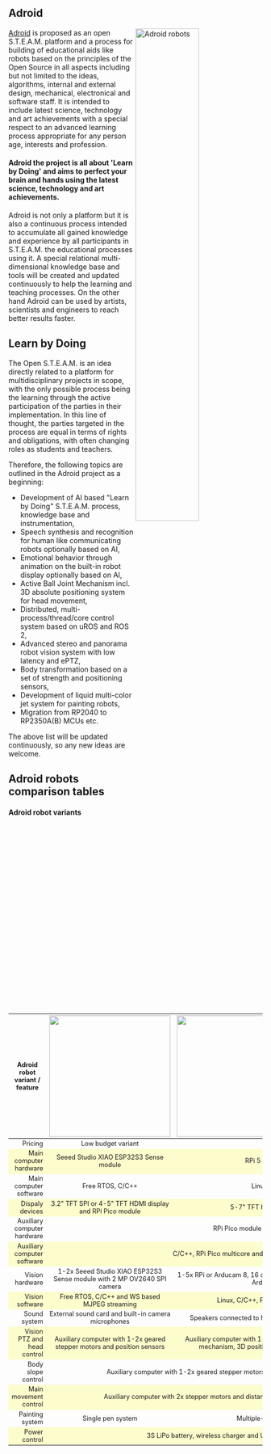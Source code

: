 ## Adroid

<img src="https://github.com/chradev/Adroid/blob/main/assets/configs/ProtoDesk-02.png?raw=true" width="50%" align="right" alt="Adroid robots" title="&shy;&#8197;         the Small, the Tall, the Wide &#013;      Малкият, Високият, Широкият &#013;(Дребосъкът, Дангалакът, Дебелакът)">

[Adroid](https://en.wikipedia.org/wiki/User:Chradev/Adriod) is proposed as an open S.T.E.A.M. platform and a process for building of educational aids like robots based on the principles of the Open Source in all aspects including but not limited to the ideas, algorithms, internal and external design, mechanical, electronical and software staff. It is intended to include latest science, technology and art achievements with a special respect to an advanced learning process appropriate for any person age, interests and profession.

<!--- # As Lao Tzu said, “When the student is ready, the teacher will appear. When the student is truly ready... The teacher will disappear.”  so Adroid the project is all about 'Learn by Doing' and aimed to perfect your brain and hands using the latest science, technology and art achievements despite the teachers and the school.
--->
#### Adroid the project is all about 'Learn by Doing' and aims to perfect your brain and hands using the latest science, technology and art achievements.

Adroid is not only a platform but it is also a continuous process intended to accumulate all gained knowledge and experience by all participants in S.T.E.A.M. the educational processes using it. A special relational multi-dimensional knowledge base and tools will be created and updated continuously to help the learning and teaching processes. On the other hand Adroid can be used by artists, scientists and engineers to reach better results faster.

## Learn by Doing

The Open S.T.E.A.M. is an idea directly related to a platform for multidisciplinary projects in scope, with the only possible process being the learning through the active participation of the parties in their implementation. In this line of thought, the parties targeted in the process are equal in terms of rights and obligations, with often changing roles as students and teachers.

Therefore, the following topics are outlined in the Adroid project as a beginning:

* Development of AI based "Learn by Doing" S.T.E.A.M. process, knowledge base and instrumentation,
* Speech synthesis and recognition for human like communicating robots optionally based on AI,
* Emotional behavior through animation on the built-in robot display optionally based on AI,
* Active Ball Joint Mechanism incl. 3D absolute positioning system for head movement,
* Distributed, multi-process/thread/core control system based on uROS and ROS 2,
* Advanced stereo and panorama robot vision system with low latency and ePTZ,
* Body transformation based on a set of strength and positioning sensors,
* Development of liquid multi-color jet system for painting robots,
* Migration from RP2040 to RP2350A(B) MCUs etc.

The above list will be updated continuously, so any new ideas are welcome.

## Adroid robots comparison tables

#### Adroid robot variants

<table style="overflow-y: hidden; width: 100%;height: 100%;font-size:0.9em;text-align: center; border:1px; border-collapse: collapse;">
<thead>
<tr >
    <th width="28%" style="text-align: center;" > Adroid robot <br> variant / feature </th>
    <th width="25%" style="text-align: center;"> <img src="https://github.com/chradev/Adroid/blob/main/assets/theSmall.png?raw=true" width="auto" height="240px" ></th>
    <th width="22%" style="text-align: center;"> <img src="https://github.com/chradev/Adroid/blob/main/assets/theTall.png?raw=true" width="auto" height="240px" ></th>
    <th width="25%" style="text-align: center;"> <img src="https://github.com/chradev/Adroid/blob/main/assets/theWide.png?raw=true" width="auto" height="240px" ></th></tr>
</thead><tbody>
<tr >
    <td style="text-align: end;"> Pricing </td>
    <td style="text-align: center;"> Low budget variant </td>
    <td colspan="2" style="text-align: center;"> Advanced variants </td></tr>
<tr style="background-color: #fcfccc;">
    <td style="text-align: end;" > Main computer hardware </td>
    <td > Seeed Studio XIAO ESP32S3 Sense module </td>
    <td colspan="2" > RPi 5 SBC, active cooling, NVMe SSD </td></tr>
<tr >
    <td style="text-align: end;" > Main computer software </td>
    <td > Free RTOS, C/C++ </td>
    <td colspan="2" > Linux, C/C++, Python, JavaScript </td></tr>
<tr style="background-color: #fcfccc;">
    <td style="text-align: end;" > Dispaly devices </td>
    <td > 3.2" TFT SPI or 4-5" TFT HDMI display and RPi Pico module </td>
    <td colspan="2" > 5-7" TFT HDMI display or multimedia projector  </td></tr>
<tr >
    <td style="text-align: end;" > Auxiliary computer hardware </td>
    <td colspan="3" > RPi Pico module </td></tr>
<tr style="background-color: #fcfccc;">
    <td style="text-align: end;" > Auxiliary computer software </td>
    <td colspan="3" > C/C++, RPi Pico multicore and PIO features </td></tr>
<tr >
    <td style="text-align: end;" > Vision hardware </td>
    <td > 1-2x Seeed Studio XIAO ESP32S3 Sense module with 2&nbsp;MP OV2640 SPI camera </td>
    <td colspan="2" > 1-5x RPi or Arducam 8, 16 or 64 MP CSI cameras connected to RPi&nbsp;5 and optional Arducam CamArray Camera HAT </td></tr>
<tr style="background-color: #fcfccc;">
    <td style="text-align: end;" > Vision software </td>
    <td > Free RTOS, C/C++ and WS based MJPEG streaming </td>
    <td colspan="2" > Linux, C/C++, Python, WS based h264 streaming server </td></tr>
<tr >
    <td style="text-align: end;" > Sound system </td>
    <td > External sound card and built-in camera microphones </td>
    <td colspan="2" > Speakers connected to HDMI display and microphones controlled by RPi 5 </td></tr>
<tr style="background-color: #fcfccc;">
    <td style="text-align: end;" > Vision PTZ and head control </td>
    <td >  Auxiliary computer with 1-2x geared stepper motors and position sensors </td>
    <td colspan="2" > Auxiliary computer with 1-4x geared stepper motors, optional active ball joint mechanism, 3D position sensors and ePTZ based on camera control </td></tr>
<tr >
    <td style="text-align: end;" > Body slope control </td>
    <td colspan="3" >  Auxiliary computer with 1-2x geared stepper motors and strength and position sensors </td></tr>
<tr style="background-color: #fcfccc;">
    <td style="text-align: end;" > Main movement control </td>
    <td colspan="3" >  Auxiliary computer with 2x stepper motors and distance, line following, edge etc. sensors </td></tr>
<tr >
    <td style="text-align: end;" > Painting system </td>
    <td > Single pen system </td>
    <td colspan="2" > Multiple-pen or liquid multicolor jet system </td></tr>
<tr style="background-color: #fcfccc;">
    <td style="text-align: end;" > Power control </td>
    <td colspan="3" > 3S LiPo battery, wireless charger and UPS like power control </td></tr>
</tbody></table>

#### Adroid robot main computer variants

<table style="overflow-y: hidden; width: 100%;font-size:0.9em;text-align: center; border:1px; border-collapse: collapse;">
<thead><tr >
<th width="15%" style="text-align: center;vertical-align: middle;" > Adroid robot <br> main computer <br> variant / feature </th>
<th width="25%" style="text-align: center;vertical-align: top;"> Seeed Studio XIAO ESP32S3 <br> (Multiply MCUs & FreeRTOS) <br>
                                             <img src="https://github.com/chradev/Adroid/blob/main/assets/configs/XIAO-ESP32-S3_1.jpg?raw=true" width="100%" height="auto" > <br> 
                                             <img src="https://github.com/chradev/Adroid/blob/main/assets/configs/xiaoesp32s3sense.jpg?raw=true" width="100%" height="auto" > <br>
                                             2x Seeed Studio XIAO ESP32S3 Sense with OV2640 SPI camera and microphone<br> 
                                             <img src="https://github.com/chradev/Adroid/blob/main/assets/configs/rp2040-zero.jpg?raw=true" width="48%"height="auto" >
                                             <img src="https://github.com/chradev/Adroid/blob/main/assets/configs/3.2tftspiDisplay.jpg?raw=true" width="48%"height="auto" > <br>
                                             RP2040-Zero and 3.2" TFT 320x240 SPI  built-in display (simple option)<br>
                                             <img src="https://github.com/chradev/Adroid/blob/main/assets/configs/rp2040-zero.jpg?raw=true" width="48%"height="auto" >
                                             <img src="https://github.com/chradev/Adroid/blob/main/assets/configs/ips-lcd-5-touch-h.jpg?raw=true" width="48%"height="auto" > <br>
                                             RP2040-Zero and 5" TFT 800/480 HDMI  built-in display (advanced option)<br>
                                             </th>
<th width="25%" style="text-align: center;vertical-align: top;"> Raspberry Pi Zero 2 W <br> (Single SBC & Linux) <br>
                                             <img src="https://github.com/chradev/Adroid/blob/main/assets/configs/raspberry-pi-zero-2-w.jpg?raw=true" width="100%" height="auto" > <br> 
                                             <img src="https://github.com/chradev/Adroid/blob/main/assets/configs/eth-usb-hub-hat.jpg?raw=true" width="100%" height="auto" <br>
                                             <img src="https://github.com/chradev/Adroid/blob/main/assets/configs/usb3-sd-card-reader.jpg?raw=true" width="100%"height="auto" >  <br>
                                             <img src="https://github.com/chradev/Adroid/blob/main/assets/configs/B016601-1.jpg?raw=true" width="58%" height="auto" > 
                                             <img src="https://github.com/chradev/Adroid/blob/main/assets/configs/RaspberryPi_8MP_CAM_V2.jpg?raw=true" width="38%" height="auto" > <br>
                                             Stereo Camera Module V2 and 2x 5/8/12MP RPi cameras  (different options) <br>
                                             <img src="https://github.com/chradev/Adroid/blob/main/assets/configs/ips-lcd-5-touch-h.jpg?raw=true" width="48%"height="auto" >
                                             <img src="https://github.com/chradev/Adroid/blob/main/assets/configs/ips-lcd-7-touch-h.jpg?raw=true" width="48%"height="auto" > <br>
                                             5" / 7" HDMI built-in display (different options)
                                             </th>
<th width="35%" style="text-align: center;vertical-align: top;"> Raspberry Pi 5 <br> (Single SBC & Linux) <br>
                                             <img src="https://github.com/chradev/Adroid/blob/main/assets/configs/RPi_5_active_cooler-700x700.jpg?raw=true" width="100%" height="auto" > <br>
                                             <img src="https://github.com/chradev/Adroid/blob/main/assets/configs/pcie-to-2-ch-m2-hat-plus.webp?raw=true" width="48%"height="auto" > 
                                             <img src="https://github.com/chradev/Adroid/blob/main/assets/configs/sk-nvme-2242-256g-ssd-m2.webp?raw=true" width="48%"height="auto" > <br>
                                             <img src="https://github.com/chradev/Adroid/blob/main/assets/configs/pi5-imx219-camera.webp?raw=true" width="48%"height="auto" >
                                             <img src="https://github.com/chradev/Adroid/blob/main/assets/configs/camera-imx519.webp?raw=true" width="48%"height="auto" > <br>
                                             2x 8/16/64MP RPi cammeras (different options) <br>
                                             <img src="https://github.com/chradev/Adroid/blob/main/assets/configs/ips-lcd-5-touch-h.jpg?raw=true" width="48%"height="auto" >
                                             <img src="https://github.com/chradev/Adroid/blob/main/assets/configs/ips-lcd-7-touch-h.jpg?raw=true" width="48%"height="auto" > <br>
                                             5" / 7" HDMI built-in display (different options) <br>
                                             <img src="https://github.com/chradev/Adroid/blob/main/assets/configs/UltraMiniProjector.webp?raw=true" width="59%" height="auto" >
                                             <img src="https://github.com/chradev/Adroid/blob/main/assets/configs/HDMI-Monitor.jpg?raw=true" width="37%" height="auto" > <br>
                                             Pico Projector or Desktop Monitor (not includded)
                                            <br><br></th>
</tr></thead><tbody>
<tr >
    <td style="text-align: end;"> Pricing </td>
    <td style="text-align: center;"> Low budget variant </td>
    <td style="text-align: center;"> Middle budget variant </td>
    <td style="text-align: center;"> Highly priced variant </td></tr>
<tr style="background-color: #fcfccc;">
    <td style="text-align: end;"> Rough BOM <br> [incl. VAT] </td>
    <td style="text-align: center;"> 100 &euro; </td>
    <td style="text-align: center;"> 225 &euro; (with 2x 8MP cameras and 5" display) </td>
    <td style="text-align: center;"> 350 &euro; (with 512 GB NVMe SSD, 2x 16MP cameras and 7" display) </td></tr>
<tr >
    <td style="text-align: end;vertical-align: top;"> Base features </td>
    <td style="text-align: center;vertical-align: top;"> XIAO ESP32S3 Module, ESP32-S3R8 MCU with 240 MHz Xtensa LX7 dual-core, 32-bit CPU, 8MB PSRAM, 8MB Flash, 2,4 GHz Wi-Fi (802.11 B/G/N), Bluetooth 5 (LE) & Bluetooth Mesh, 3.7V LiPo battery charger (up to 100mA), USB native, UART, I2C, SPI, I2S, ADC, GPIOs, 2x modules XIAO ESP32S3 Sense with OV2640 camera and microphone, RP2040-Zero module and 3.2" TFT 320x240 SPI display </td>
    <td style="text-align: center;vertical-align: top;"> RPi Zero 2 W SBC, RP3A0 SoP (custom-built system-in-package with 1GHz quad-core 64-bit ARM Cortex-A53 CPU), 512MB of SDRAM, Wi-Fi 802.11.b/g/n, Bluetooth 4.2/BLE, I2C, SPI, UART, I2S, CSI, GPIOs, USB HUB / 100MB Ethernet HAT for Raspberry Pi Zero, SD card reader and fast SD card, Stereo Camera Module V2 and 2x 8MP RPi Camera V2, 5" 800x480 HDMI display with capacity USB Touch screen and audio output </td>
    <td style="text-align: center;vertical-align: top;"> RPi 5 SBC, Broadcom BCM2712 2.4GHz quad-core 64-bit Arm Cortex-A76 CPU, with Cryptographic Extension, 512KB per-core L2 caches, and a 2MB shared L3 cache, VideoCore VII GPU, supporting OpenGL ES 3.1, Vulkan 1.2, Dual 4Kp60 HDMI display output with HDR support, 4Kp60 HEVC decoder, 8GB LPDDR4X-4267 SDRAM, Dual-band 802.11ac Wi-Fi, Bluetooth 5.0 / Bluetooth Low Energy (BLE),  microSD card slot, with support for high-speed SDR104 mode, 2x USB 3.0 ports, supporting simultaneous 5Gbps operation, 2x USB 2.0 ports,  Gigabit Ethernet, 2x micro-HDMI ports supporting 4kp60 with HDR, 2x 4-lane MIPI camera/display transceivers,  PCIe 2.0 x1 interface for fast peripherals, PCIe to 2-CHANNEL M.2 HAT for RPi 5, 256GB M.2 NVME 2242 high-speed SSD with high-quality 3D TLC flash memory, I2C, SPI, UART, I2S, GPIOs, RPi 5 Active Cooler, 2x 16MP RPi IMX519 Camera with autofocus, 7" 1024x600 IPS HDMI display with capacity USB Touch screen and audio output </td></tr>
<tr style="background-color: #fcfccc;">
    <td style="text-align: end;"> Dimensions </td>
    <td style="text-align: center;"> 21 x 17,5 mm </td>
    <td style="text-align: center;"> 65 x 30 mm </td>
    <td style="text-align: center;"> 85 x 56 mm </td></tr>
</tbody></table>

#### Adroid robot commom staff

<table style="overflow-y: hidden; width: 100%;font-size:0.9em;text-align: center; border:1px; border-collapse: collapse;">
<thead><tr >
<th width="43%" style="text-align: center;vertical-align: top;"> Powering system <br><br>
                                             <img src="https://github.com/chradev/Adroid/blob/main/assets/configs/WirelessRobotCharger.png?raw=true" width="100%" height="auto" > <br>
                                             <img src="https://github.com/chradev/Adroid/blob/main/assets/configs/ups-module-2s-2.png?raw=true" width="48%"height="auto" >
                                             <img src="https://github.com/chradev/Adroid/blob/main/assets/configs/ups-module-3s-2.png?raw=true" width="48%"height="auto" >
                                             </th>
<th width="27%" style="text-align: center;vertical-align: top;"> Main movement system <br><br>
                                             <img src="https://github.com/chradev/Adroid/blob/main/assets/configs/001.png?raw=true" width="100%" height="auto" > <br>
                                             <img src="https://github.com/chradev/Adroid/blob/main/assets/configs/2-StepMotorControl.png?raw=true" width="100%" height="auto" >
                                             </th>
<th width="30%" style="text-align: center;vertical-align: top;"> Auxiliary movement systems <br><br>
                                             <img src="https://github.com/chradev/Adroid/blob/main/assets/configs/002.png?raw=true" width="100%" height="auto" > <br>
                                             <img src="https://github.com/chradev/Adroid/blob/main/assets/configs/4-StepMotorControl.png?raw=true" width="100%" height="auto" >
                                             </th>
</tr><tr>
<td>
    <img src="https://github.com/chradev/Adroid/blob/main/assets/configs/RP2350-Stamp-and-Stamp-XL.jpg?raw=true" width="100%" height="auto" >
</td>
<td colspan="2">
The new RP2350 series of MCUs from Raspberry is now available, and migrations from previous MCUs like RP2040 is an option for Adroid robot common staff. Significant advantages in the new generation of MCUs are: dual-core architecture with 150MHz Cortex-M33 or Hazard3 RISC-V cores; bigger internal RAM (520KB of SRAM) and 2 MB internal flash (in RP2354); up to 16 MB of external QSPI flash/PSRAM via dedicated QSPI bus; a special High Speed Transmit (HSTX) peripheral that drives 4 lanes of differential data transmission to DVI output; 12x PIO state machines - 3x PIO blocks with 4 state machines each; more GPIOs (up to 48 in QFN-80 package), peripherals, security options etc.
</td>
</tr></thead></table>

## Leading principles and selection criteria

#### The core principle is ***OPENNESS***, as defined in the "Open Source" movement and expanded upon later:

The "open source way" is based on key principles of open exchange, collaborative participation, rapid prototyping, transparency, meritocracy, and community-oriented development. In the beginning, the "open source" referred to computer programs in which the source code is available to the general public for use or modification of the original design. Later on, this way of thinking spread to almost all aspects of human life and was also recognized by the businesses. Computer hardware, electronic, mechanical, etc. designs, the works of art, the musical compositions and their performances, and many others were also influenced. Finally, ***OPENNESS*** became the only real answer to the madness of globalization.

#### Another leading principles are:

* "Keep it as simple as possible" is essential for achieving the best results in the most effective way.
* Collaboration and communication are mandatory for the effective implementation of the training as the main goal.
* To work alone and as a teammate, to give and receive, to understand and explain at the same time, is essential in any case.
* Intensive use of the third-party expertise makes everyone a better expert, so use what others have already done to the maximum.
* The best way to constantly develop yourself is by using your own mind and hands to make improvements to what has already been achieved.

#### The selection of the hardware and software suitable for the project is based on the following criteria:

* Professional, technical and technological grade - the best products in their field are preferred.
* Accessibility, longevity, popularity and costs - the priority of the listed criteria is in descending order.
* Size and professionalism of the supporting community - a bigger and more responsive community of professionals is preferable.
* Openness and depth of the hardware and software support - open source software is a must, while it is good to have for the hardware.

Assessment of the products is based on a wide investigation, own tests and precise analysis. The test results are public and a subject of discussion. If significant flaws are discovered in the choice made, it will be subject to re-evaluation. When new products with better qualities appear, they can be recognized as alternative options.

#### List of the selected technologies and techniques for overall design and production:

* Laser-cut plastic materials, custom or prototyping PCBs for the supporting flat mechanical details and electronic components.
* 3D printing of unified mechanical details using appropriate materials like ABS, PLA, PETG, nylon, rubber, resin, etc.
* Manual drilling and screwing of the mechanical details and fastening with spacers of the electronic components.
* Using of bolts, screws, and nuts for joining all mechanical details and electronic components together.
* Soldering, crimping and interconnecting with cables and connectors of the electronic components.

In the development and testing phases, additional connections to external equipment such as power supplies, Ethernet hubs, Internet routers, monitors, keyboards, mice, etc. may be desired, which may require specific knowledge and skills. Some advanced skills like measuring with multimeter, oscilloscope, analyzer etc. may be needed when certain problems occur.

Laser-cut and 3D-printed details require 2D and 3D CAD/CAM design skills. The design and ordering for the fabrication of PCBs require specific knowledge and skills. For the production of the details with laser cutting and 3D printing, specific equipment and skills to work with it are required.

#### Software development - the art of the Computer Sciences

* Software design requires a wide set of theoretical knowledge and practical skills.
* Programming and testing require the ability to use a wide variety of software products and tools.
* The languages chosen for development and software implementation are C/C++, JavaScript, and Python.
* The operating systems chosen for development and software implementation are FreeRTOS for MCU and Linux for SBC.
* The main software architecture chosen is a distributed, multi-process/thread/core system based on uROS and ROS 2.
* The main communication technology chosen are web sockets and the publish-subscribe model. 

## Next steps to be done

#### Electrical and mechanical issues

* Schematic of motor drivers for driving wheels motors like auxiliary geared stepper motors;
* Unification of the motor control based on RPi Pico PIO algorithm by Van Hunter Adams;
* Modifying of 3D printed driving wheels to use both O-rings and silicone/rubber tires like in Pololu wheels;
* Unification of sets of motor pairs for driving wheels, head and body movement, including appropriate sensors;
* Adding of distance, line following and edge sensors to the driving wheels' setup;
* Adding of a pair of hall sensors for head movement for controlling of end and middle positions;
* Change from a single to a pair of auxiliary geared stepper motors for body movement (two-arm model);
* Migration from free wheel ball bearing to nylon pulley with bearing for arms;
* Adding of a pair of hall and PCB made strain gauge sensors for body movement by arms;
* Development of a PCB with arm sensors, electronics and geared stepper motors driver;
* Selecting an appropriate communication interface for both the RPi Pico MCUs and the RPi 5 board;
* Development and prototyping of appropriate printed circuits boards;
* Revising of chosen PRi 5 UPS power supply module;
* Investigation of the possibility to use a liquid based true color printing system.

#### Software issues

* Splitting of algorithms for deeply embedded applications for dual-core RPi Pico MCUs;
* Integration of uROS and ROS 2 systems into RPi Pico and RPi 5 firmware;
* Defining of appropriate configuration and command infrastructure;
* Implementation of appropriate control algorithms and information structure;
* Development of interactive user interface based Web Sockets ;
* Development of a task based interface for high level robot control.

## More new ideas

#### Adding some measurment features

Adding one more RPI Pico board, a multichannel [***100 Msps Logic Analyzer***](https://github.com/gusmanb/logicanalyzer/tree/master) and/or [***500Ksps Digital Oscilloscope***](https://github.com/fhdm-dev/scoppy) can be embedded in Adroid hardware. A better performance in measurement can be reached by using RPi Pico 2 or some other board with better analog features. Logic Analyzer can be enhanced by adding [protocol analyzers](https://github.com/gusmanb/logicanalyzer/wiki/06---The-LogicAnalyzer-program#analyzing-protocols). All these features can be used for both development and learning purposes. 

<img src="https://github.com/chradev/Adroid/blob/main/assets/configs/LogicAnalyserFeature.png?raw=true" alt="RPi Pico Logic Analyzer" width="100%">

#### Use Active Ball Joint Mechanism for head movement

Using the idea of an active ball joint mechanism in combination with the motor control based on the RPi Pico PIO algorithm proposed by Van Hunter Adams will make head movement functionality extremely efficient.

<img src="https://github.com/chradev/Adroid/blob/main/assets/ActiveBeallJoint-2.png?raw=true" alt="Active Beall Joint Mechanism" width="100%">

The absolute positioning can be based on the measurement and the processing of the 3 spatial components of the magnetic flux density vector (i.e. BX, BY and BZ). Melexis has a long list of 2D and 3D sensing devices, like the one shown in the picture below.

<img src="https://github.com/chradev/Adroid/blob/main/assets/3dPositioningMelexis.png?raw=true" alt="Active Beall Joint Mechanism" width="100%">

#### Applying the Transformer's idea at body sloping

The ability to transform the robot from four-wheeled (2 driving and 2 auxiliary wheels) to two-wheeled balancing variant can be realized by adding auxiliary wheels to the robot arms. Some sensors, like an absolute positioning rotational sensor (360 degrees) and a strain gauge sensor to measure the reaction force, will help to enlarge precision of the body movement.

<img src="https://github.com/chradev/Adroid/blob/main/assets/TransformerIdea.png?raw=true" alt="Transformance Idea" width="100%">

#### Use alternative painting technology

Using an alternative to pen painting technology will give you the freedom to use multiple colors (cyan, magenta, yellow, black and white) and to paint on both black and white surfaces. The use of the CMYK color model will make it possible to paint even true color pictures. Different methods to atomize liquid paint, like air (airbrushes), ultrasonic, electrostatic, etc., can be assessed and/or tested to find the best painting solution for the Adroid robots.

<img src="https://github.com/chradev/Adroid/blob/main/assets/PintingRobot.png?raw=true" alt="Active Beall Joint Mechanism" width="100%">

#### Some alternatives it can be assessed and/or tested

Alternatives to be assessed and tested:

* Captain (rope) gear for body movement using two arms schematics
* Strain gauge sensor made as PCB including all electronic staff
* Absolute positioning rotational sensor (360 degree) for head and arms

<img src="https://github.com/chradev/Adroid/blob/main/assets/SameAlteratives.png?raw=true" alt="Same Alteratives" width="100%">

## First real prototypes

#### Mechanical design prototypes

Three real Adroid prototypes (the Small, the Tall and the Wide) are shown in the picture below. It was chosen to use NEMA 42HB34 stepper motors for the main robot movement and 28BYJ-48 geared stepper motors as auxiliary with ULN2003 drivers for body and head movement. The body movement is based on a single stepper motor, belt gear based on 16- and 60-tooth GT2 pulleys, and an arm with a pair of ball bearing free wheels on springs. Two of them (the Tall and the Wide) are running on their RPi 5 boards Linux OS and a dual camera streaming server with ePTZ control written on Python. The RPi 5 boards are powered by 3S Li-Po UPS modules. The head movement (pan only) of these two prototypes is based on a single auxiliary geared stepper motor. The Small Adroid prototype (low budget variant) contains three RPi Pico MCUs and ULN2003 drivers for stepper motor control, two MCUs with a 2 MP OV2640 SPI camera and microphone each, and one for the server staff based on the Seeed Studio XIAO ESP32S3 Sense modules. All these low consumption modules are extremely small (21mm x 17,5mm) and have 8MB RAM, 8MB of flash, 2.4GHz Wi-Fi, BLE 5.0, a wide set of interfaces, and can be programmed via their USB-C конектор.

<img src="https://github.com/chradev/Adroid/blob/main/assets/Prototypes-b.png?raw=true" alt="Prototypes" width="100%">

#### Some software staff developed and/or tested (short videos)

##### Head and body movement using geared stepper motors controled by RPi Pico PIO

Van Hunter Adams' algorithm for the RPi Pico PIO is downloaded, built and tested on the head and body movement auxiliary geared stepper motors in the Small Adroid prototype. For the building of the firmware, Linux OS on the RPi 5 board at the Wide Adroid prototype is used. The complete set of the RPi Pico C/C++ SDK and all the required libraries and tools to build and flash it on the target are also installed. The video shows synchronized body and head movements controlled by the RPi Pico PIO. The animation with 46.5 fps visible on the 3.2" TFT SPI display is generated on a separate overclocked at 250 MHz RPi Pico MCU using the TFT_eSPI library and transferred over SPI at 62.5 MHz.

[IMG_1380.webm](https://github.com/user-attachments/assets/fc1d304b-d6ce-423e-b7e3-0300df6fe03b)

##### Dual camera streaming server with ePTZ control

The next video is a compilation of a user interface based Web Sockets and remote terminals running corresponding server staff and shows the real time ePTZ control of both cameras. In addition, the almost real time video streaming and its low latency are observable thanks to embedded and synchronized clocks running at both server and user ends.

https://github.com/chradev/pi-h264-to-browser-streamer/assets/11261306/cbac77e0-3cdb-4b67-8a05-6e53c996912c

#### 3D printed unified details and wide mount variant with own wheel design

In the picture below is shown the second generation of 3D printed unified details, including own Pololu like driving wheel with two O-rings, hub and 60-tooth GT2 pulley. It is planned instead of a single motor with belt gear and a single arm with a pair of free ball bearing wheels for body movement to use a dual arm scheme with a directly coupled geared stepper motor, a nylon pulley with bearing, a PCB made strain gauge, and a pair of hall sensors for each arm. On the photo is shown a new prototype variant with two body movement auxiliary geared stepper motors;

<img src="https://github.com/chradev/Adroid/blob/main/assets/3D-Printing-Details-Gen4-Plus.png?raw=true" alt="3D Printing Details" width="100%">

#### Third party components

The components shown on the picture are before the second generation of 3D printed unified details and include Pololu wheels and belt geared body movement scheme staff.

<img src="https://github.com/chradev/Adroid/blob/main/assets/ThirdPartyStaff.png?raw=true" alt="Third Party Staff" width="100%">

#### Simulated design configurations

The simulation web application was developed in the very beginning and did not reflect later modifications made in prototyping process.

<img src="https://github.com/chradev/Adroid/blob/main/assets/AllDesignConfigurations.webp?raw=true" alt="All Design Configurations" width="100%">

### Related projects and links

Some of the links include staff from different projects, investigations and tests that could be used in the current development process.

 * [A simple web application to test different design configurations of STEAM robots](https://github.com/chradev/steam-robot-design-simulator)
 * [Dual camera, near-real-time, h.264 video streamer from RPi 5 to a bowser](https://github.com/chradev/pi-h264-to-browser-streamer)
 * [Own implementation of open source intelligent robot - startup design notes (PDF)](https://github.com/chradev/Adroid/blob/main/assets/pdfs/DesignNotes.pdf)
 * [Unified ILI9341 Graphic Test](https://github.com/chradev/Unified-ILI9341-Graphic-Test)
 * [Unified ili9340 Graphic Test plus](https://github.com/chradev/Unified_ili9340_Graphic_Test_plus)
 * [DrawWithDMA](https://github.com/chradev/DrawWithDMA)
 * [Unified Multicore Low Power IoT Platform (PDF)](https://github.com/chradev/Adroid/blob/main/assets/pdfs/Unified_Multicore_Low_Power_IoT_Platform.pdf)
 * Open S.T.E.A.M. initiative (PDFs): [En](https://github.com/chradev/Adroid/blob/main/assets/pdfs/OpenSTEAM.pdf), [Bg](https://github.com/chradev/Adroid/blob/main/assets/pdfs/OpenSTEAM_bg.pdf)
